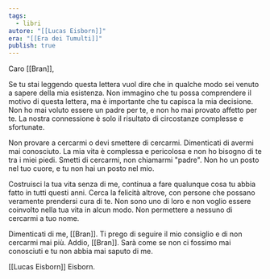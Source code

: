 ```yaml
---
tags:
  - libri
autore: "[[Lucas Eisborn]]"
era: "[[Era dei Tumulti]]"
publish: true
---
```


Caro [[Bran]],

Se tu stai leggendo questa lettera vuol dire che in qualche modo sei venuto a sapere della mia esistenza. Non immagino che tu possa comprendere il motivo di questa lettera, ma è importante che tu capisca la mia decisione. Non ho mai voluto essere un padre per te, e non ho mai provato affetto per te. La nostra connessione è solo il risultato di circostanze complesse e sfortunate.

Non provare a cercarmi o devi smettere di cercarmi. Dimenticati di avermi mai conosciuto. La mia vita è complessa e pericolosa e non ho bisogno di te tra i miei piedi. Smetti di cercarmi, non chiamarmi "padre". Non ho un posto nel tuo cuore, e tu non hai un posto nel mio.

Costruisci la tua vita senza di me, continua a fare qualunque cosa tu abbia fatto in tutti questi anni. Cerca la felicità altrove, con persone che possano veramente prendersi cura di te. Non sono uno di loro e non voglio essere coinvolto nella tua vita in alcun modo. Non permettere a nessuno di cercarmi a tuo nome.

Dimenticati di me, [[Bran]]. Ti prego di seguire il mio consiglio e di non cercarmi mai più. Addio, [[Bran]]. Sarà come se non ci fossimo mai conosciuti e tu non abbia mai saputo di me.

[[Lucas Eisborn]] Eisborn.